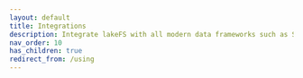 ```yaml
---
layout: default
title: Integrations
description: Integrate lakeFS with all modern data frameworks such as Spark, Apache Iceberg, Hive, AWS Athena, Presto, and more.
nav_order: 10
has_children: true
redirect_from: /using
---
```

